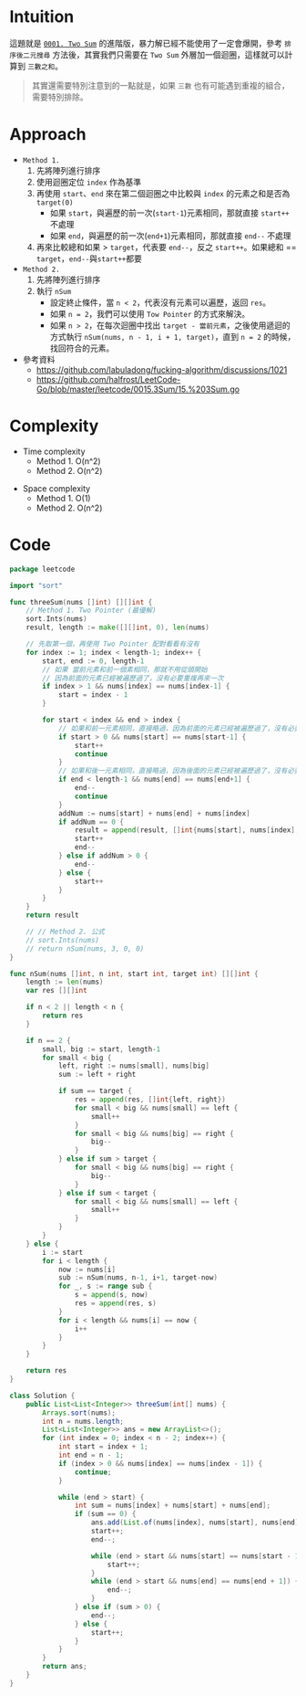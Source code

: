 # Intuition
這題就是 [`0001. Two Sum`](https://github.com/POABOB/leetcode/tree/main/0015.%203Sum) 的進階版，暴力解已經不能使用了一定會爆開，參考 `排序後二元搜尋` 方法後，其實我們只需要在 `Two Sum` 外層加一個迴圈，這樣就可以計算到 `三數之和`。

> 其實還需要特別注意到的一點就是，如果 `三數` 也有可能遇到重複的組合，需要特別排除。

<!-- Describe your first thoughts on how to solve this problem. -->

# Approach
- `Method 1.` 
	1. 先將陣列進行排序
	2. 使用迴圈定位 `index` 作為基準
	3. 再使用 `start`、`end` 來在第二個迴圈之中比較與 `index` 的元素之和是否為 `target(0)`
		- 如果 `start`，與遍歷的前一次(`start-1`)元素相同，那就直接 `start++` 不處理
		- 如果 `end`，與遍歷的前一次(`end+1`)元素相同，那就直接 `end--` 不處理
	4. 再來比較總和如果 > `target`，代表要 `end--`，反之 `start++`。如果總和 == `target`，`end--`與`start++`都要
- `Method 2.` 
	1. 先將陣列進行排序
	2. 執行 `nSum`
		- 設定終止條件，當 `n < 2`，代表沒有元素可以遍歷，返回 `res`。
		- 如果 `n = 2`，我們可以使用 `Tow Pointer` 的方式來解決。
		- 如果 `n > 2`，在每次迴圈中找出 `target - 當前元素`，之後使用遞迴的方式執行 `nSum(nums, n - 1, i + 1, target)`，直到 `n = 2` 的時候，找回符合的元素。
- 參考資料
    - https://github.com/labuladong/fucking-algorithm/discussions/1021
    - https://github.com/halfrost/LeetCode-Go/blob/master/leetcode/0015.3Sum/15.%203Sum.go
<!-- Describe your approach to solving the problem. -->

# Complexity
- Time complexity
    - Method 1. O(n^2)
    - Method 2. O(n^2)
<!-- Add your time complexity here, e.g. $$O(n)$$ -->

- Space complexity 
    - Method 1. O(1)
    - Method 2. O(n^2)
<!-- Add your space complexity here, e.g. $$O(n)$$ -->

# Code
```go
package leetcode

import "sort"

func threeSum(nums []int) [][]int {
	// Method 1. Two Pointer (最優解)
	sort.Ints(nums)
	result, length := make([][]int, 0), len(nums)

	// 先取第一個，再使用 Two Pointer 配對看看有沒有
	for index := 1; index < length-1; index++ {
		start, end := 0, length-1
		// 如果 當前元素和前一個素相同，那就不用從頭開始
		// 因為前面的元素已經被遍歷過了，沒有必要重複再來一次
		if index > 1 && nums[index] == nums[index-1] {
			start = index - 1
		}

		for start < index && end > index {
			// 如果和前一元素相同，直接略過，因為前面的元素已經被遍歷過了，沒有必要重複再來一次
			if start > 0 && nums[start] == nums[start-1] {
				start++
				continue
			}
			// 如果和後一元素相同，直接略過，因為後面的元素已經被遍歷過了，沒有必要重複再來一次
			if end < length-1 && nums[end] == nums[end+1] {
				end--
				continue
			}
			addNum := nums[start] + nums[end] + nums[index]
			if addNum == 0 {
				result = append(result, []int{nums[start], nums[index], nums[end]})
				start++
				end--
			} else if addNum > 0 {
				end--
			} else {
				start++
			}
		}
	}
	return result

	// // Method 2. 公式
	// sort.Ints(nums)
	// return nSum(nums, 3, 0, 0)
}

func nSum(nums []int, n int, start int, target int) [][]int {
	length := len(nums)
	var res [][]int

	if n < 2 || length < n {
		return res
	}

	if n == 2 {
		small, big := start, length-1
		for small < big {
			left, right := nums[small], nums[big]
			sum := left + right

			if sum == target {
				res = append(res, []int{left, right})
				for small < big && nums[small] == left {
					small++
				}
				for small < big && nums[big] == right {
					big--
				}
			} else if sum > target {
				for small < big && nums[big] == right {
					big--
				}
			} else if sum < target {
				for small < big && nums[small] == left {
					small++
				}
			}
		}
	} else {
		i := start
		for i < length {
			now := nums[i]
			sub := nSum(nums, n-1, i+1, target-now)
			for _, s := range sub {
				s = append(s, now)
				res = append(res, s)
			}
			for i < length && nums[i] == now {
				i++
			}
		}
	}

	return res
}
```

```java
class Solution {
    public List<List<Integer>> threeSum(int[] nums) {
        Arrays.sort(nums);
        int n = nums.length;
        List<List<Integer>> ans = new ArrayList<>();
        for (int index = 0; index < n - 2; index++) {
            int start = index + 1;
            int end = n - 1;
            if (index > 0 && nums[index] == nums[index - 1]) {
                continue;
            }

            while (end > start) {
                int sum = nums[index] + nums[start] + nums[end];
                if (sum == 0) {
                    ans.add(List.of(nums[index], nums[start], nums[end]));
                    start++;
                    end--;

                    while (end > start && nums[start] == nums[start - 1]) {
                        start++;
                    }
                    while (end > start && nums[end] == nums[end + 1]) {
                        end--;
                    }
                } else if (sum > 0) {
                    end--;
                } else {
                    start++;
                }
            }
        }
        return ans;
    }
}
```